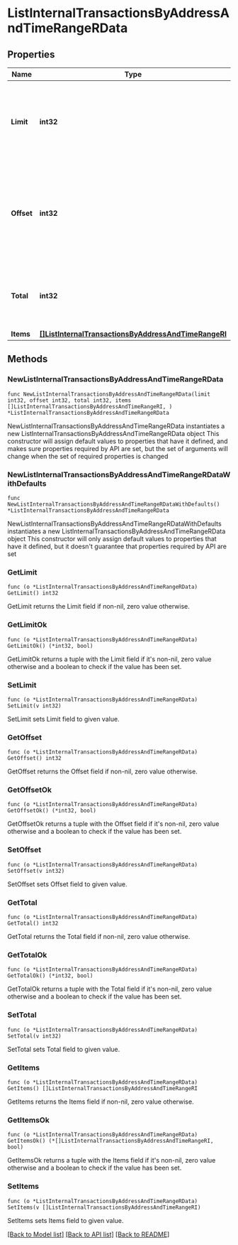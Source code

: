 # ListInternalTransactionsByAddressAndTimeRangeRData

## Properties

Name | Type | Description | Notes
------------ | ------------- | ------------- | -------------
**Limit** | **int32** | Defines how many items should be returned in the response per page basis. | 
**Offset** | **int32** | The starting index of the response items, i.e. where the response should start listing the returned items. | 
**Total** | **int32** | Defines the total number of items returned in the response. | 
**Items** | [**[]ListInternalTransactionsByAddressAndTimeRangeRI**](ListInternalTransactionsByAddressAndTimeRangeRI.md) |  | 

## Methods

### NewListInternalTransactionsByAddressAndTimeRangeRData

`func NewListInternalTransactionsByAddressAndTimeRangeRData(limit int32, offset int32, total int32, items []ListInternalTransactionsByAddressAndTimeRangeRI, ) *ListInternalTransactionsByAddressAndTimeRangeRData`

NewListInternalTransactionsByAddressAndTimeRangeRData instantiates a new ListInternalTransactionsByAddressAndTimeRangeRData object
This constructor will assign default values to properties that have it defined,
and makes sure properties required by API are set, but the set of arguments
will change when the set of required properties is changed

### NewListInternalTransactionsByAddressAndTimeRangeRDataWithDefaults

`func NewListInternalTransactionsByAddressAndTimeRangeRDataWithDefaults() *ListInternalTransactionsByAddressAndTimeRangeRData`

NewListInternalTransactionsByAddressAndTimeRangeRDataWithDefaults instantiates a new ListInternalTransactionsByAddressAndTimeRangeRData object
This constructor will only assign default values to properties that have it defined,
but it doesn't guarantee that properties required by API are set

### GetLimit

`func (o *ListInternalTransactionsByAddressAndTimeRangeRData) GetLimit() int32`

GetLimit returns the Limit field if non-nil, zero value otherwise.

### GetLimitOk

`func (o *ListInternalTransactionsByAddressAndTimeRangeRData) GetLimitOk() (*int32, bool)`

GetLimitOk returns a tuple with the Limit field if it's non-nil, zero value otherwise
and a boolean to check if the value has been set.

### SetLimit

`func (o *ListInternalTransactionsByAddressAndTimeRangeRData) SetLimit(v int32)`

SetLimit sets Limit field to given value.


### GetOffset

`func (o *ListInternalTransactionsByAddressAndTimeRangeRData) GetOffset() int32`

GetOffset returns the Offset field if non-nil, zero value otherwise.

### GetOffsetOk

`func (o *ListInternalTransactionsByAddressAndTimeRangeRData) GetOffsetOk() (*int32, bool)`

GetOffsetOk returns a tuple with the Offset field if it's non-nil, zero value otherwise
and a boolean to check if the value has been set.

### SetOffset

`func (o *ListInternalTransactionsByAddressAndTimeRangeRData) SetOffset(v int32)`

SetOffset sets Offset field to given value.


### GetTotal

`func (o *ListInternalTransactionsByAddressAndTimeRangeRData) GetTotal() int32`

GetTotal returns the Total field if non-nil, zero value otherwise.

### GetTotalOk

`func (o *ListInternalTransactionsByAddressAndTimeRangeRData) GetTotalOk() (*int32, bool)`

GetTotalOk returns a tuple with the Total field if it's non-nil, zero value otherwise
and a boolean to check if the value has been set.

### SetTotal

`func (o *ListInternalTransactionsByAddressAndTimeRangeRData) SetTotal(v int32)`

SetTotal sets Total field to given value.


### GetItems

`func (o *ListInternalTransactionsByAddressAndTimeRangeRData) GetItems() []ListInternalTransactionsByAddressAndTimeRangeRI`

GetItems returns the Items field if non-nil, zero value otherwise.

### GetItemsOk

`func (o *ListInternalTransactionsByAddressAndTimeRangeRData) GetItemsOk() (*[]ListInternalTransactionsByAddressAndTimeRangeRI, bool)`

GetItemsOk returns a tuple with the Items field if it's non-nil, zero value otherwise
and a boolean to check if the value has been set.

### SetItems

`func (o *ListInternalTransactionsByAddressAndTimeRangeRData) SetItems(v []ListInternalTransactionsByAddressAndTimeRangeRI)`

SetItems sets Items field to given value.



[[Back to Model list]](../README.md#documentation-for-models) [[Back to API list]](../README.md#documentation-for-api-endpoints) [[Back to README]](../README.md)


